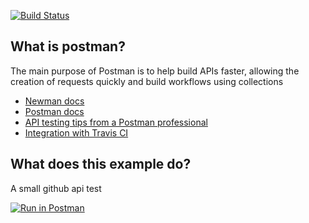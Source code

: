 [![Build Status](https://travis-ci.org/dangkaka/postman-travis-integration.svg?branch=master)](https://travis-ci.org/dangkaka/postman-travis-integration)

## What is postman?
The main purpose of Postman is to help build APIs faster, allowing the creation of requests quickly and build workflows using collections

* [Newman docs](https://github.com/postmanlabs/newman)
* [Postman docs](https://www.getpostman.com/docs/v6/)
* [API testing tips from a Postman professional](http://blog.getpostman.com/2017/07/28/api-testing-tips-from-a-postman-professional/)
* [Integration with Travis CI](https://www.getpostman.com/docs/v6/postman/collection_runs/integration_with_travis)

## What does this example do?
A small github api test

[![Run in Postman](https://run.pstmn.io/button.svg)](https://app.getpostman.com/run-collection/b8eadf4244bb7fcfe4ed)


